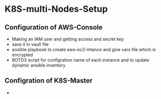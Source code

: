 # K8S-multi-Nodes-Setup

## Configuration of AWS-Console
  - Making an IAM user and getting access and secret key
  - save it in vault file
  - ansible playbook to create aws-ec2-intance and give vars file which is encrypted
  - BOTO3 script for configration name of each instance and to update dynamic ansible inventory
  
## Configration of K8S-Master
  - 
